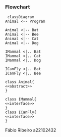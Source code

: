### Flowchart

```mermaid
 classDiagram
Animal <-- Program

Animal <|-- Bat
Animal <|-- Bee
Animal <|-- Cat
Animal <|-- Dog

IMammal <|.. Bat
IMammal <|.. Cat
IMammal <|.. Dog

ICanFly <|.. Bat
ICanFly <|.. Bee

class Animal{
<<abstract>>
}

class IMammal{
<<interface>>
}
class ICanFly{
<<interface>>
}

```
Fábio Ribeiro a22102432
